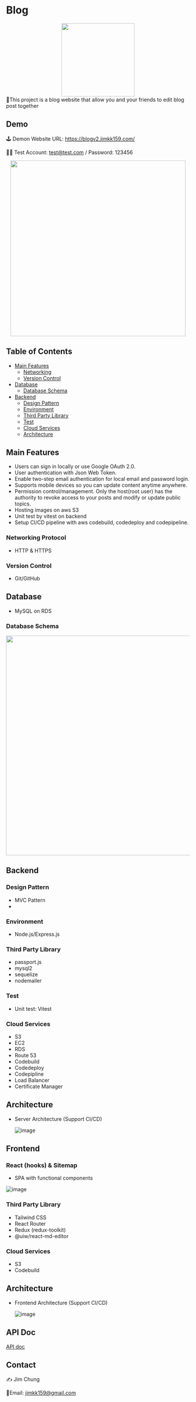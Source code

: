 # Blog
<div align="center">
    <img width="200" src="https://github.com/jimkk159/Blog/assets/105664533/0c5a7720-af4b-404f-9779-6be5c89f6d98">
</div>
📜This project is a blog website that allow you and your friends to edit blog post together

## Demo
🕹️ Demon Website URL: https://blogv2.jimkk159.com/  

👩‍💻 Test Account: test@test.com / Password: 123456

<div align="center">
    <img width="480" src="https://github.com/jimkk159/Blog/blob/main/readmeImg/demo_1.gif">
</div>

## Table of Contents

- [Main Features](#main-features)
    - [Networking](#networking-protocol)
    - [Version Control](#version-control)
- [Database](#database)
    - [Database Schema](#database-schema)
- [Backend](#backend)
    - [Design Pattern](#design-pattern)
    - [Environment](#environment)
    - [Third Party Library](#third-party-library)
    - [Test](#test)
    - [Cloud Services](#cloud-services)
    - [Architecture](#architecture)

## Main Features
- Users can sign in locally or use Google OAuth 2.0.
- User authentication with Json Web Token.
- Enable two-step email authentication for local email and password login.
- Supports mobile devices so you can update content anytime anywhere.
- Permission control/management. Only the host(root user) has the authority to revoke access to your posts and modify or update public topics.
- Hosting images on aws S3
- Unit test by vitest on backend
- Setup CI/CD pipeline with aws codebuild, codedeploy and codepipeline.

### Networking Protocol

- HTTP & HTTPS

### Version Control

- Git/GitHub

## Database

- MySQL on RDS

### Database Schema

<div align="center">
    <img width="600" src="https://github.com/jimkk159/Blog/blob/main/readmeImg/blog-database-schema.png">
</div>

## Backend

### Design Pattern

- MVC Pattern
- 
### Environment

- Node.js/Express.js

### Third Party Library

- passport.js
- mysql2
- sequelize
- nodemailer

### Test

- Unit test: Vitest

### Cloud Services

- S3
- EC2
- RDS
- Route 53
- Codebuild
- Codedeploy
- Codepipline
- Load Balancer
- Certificate Manager

## Architecture

- Server Architecture (Support CI/CD)

  ![image](https://github.com/jimkk159/Blog/blob/main/readmeImg/backend-architecture.png)

## Frontend

### React (hooks) & Sitemap

- SPA with functional components

![image](https://github.com/jimkk159/Blog/blob/main/readmeImg/sitemap.png)

### Third Party Library

- Tailwind CSS
- React Router
- Redux (redux-toolkit)
- @uiw/react-md-editor

### Cloud Services

- S3
- Codebuild
  
## Architecture

- Frontend Architecture (Support CI/CD)
  
  ![image](https://github.com/jimkk159/Blog/blob/main/readmeImg/frontend-architecture.png)

## API Doc
[API doc]()

## Contact

✍️ Jim Chung
<br/>

📧Email: jimkk159@gmail.com
